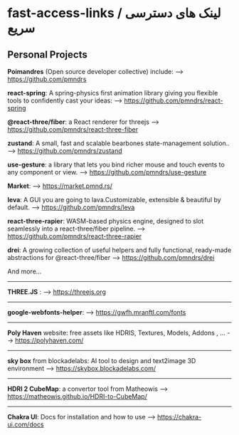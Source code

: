 # fast-access-links / لینک های دسترسی سریع
Personal Projects
---------
**Poimandres** (Open source developer collective) include: --> https://github.com/pmndrs 

**react-spring**: A spring-physics first animation library giving you flexible tools to confidently cast your ideas: --> https://github.com/pmndrs/react-spring

      
**@react-three/fiber**: a React renderer for threejs --> https://github.com/pmndrs/react-three-fiber

      
**zustand**: A small, fast and scalable bearbones state-management solution.. --> https://github.com/pmndrs/zustand

      
**use-gesture**: a library that lets you bind richer mouse and touch events to any component or view. --> https://github.com/pmndrs/use-gesture

      
**Market**: --> https://market.pmnd.rs/


**leva**: A GUI you are going to lava.Customizable, extensible & beautiful by default. --> https://github.com/pmndrs/leva

      
**react-three-rapier**: WASM-based physics engine, designed to slot seamlessly into a react-three/fiber pipeline. --> https://github.com/pmndrs/react-three-rapier

        
**drei**: A growing collection of useful helpers and fully functional, ready-made abstractions for @react-three/fiber --> https://github.com/pmndrs/drei

And more...

--------------

**THREE.JS** : --> https://threejs.org

--------------

**google-webfonts-helper**: --> https://gwfh.mranftl.com/fonts 

--------------

**Poly Haven** website: free assets like HDRIS, Textures, Models, Addons , ... --> https://polyhaven.com/

-------------- 

**sky box** from blockadelabs: AI tool to design and text2image 3D environment --> https://skybox.blockadelabs.com/

---------------

**HDRI 2 CubeMap**: a convertor tool from Matheowis --> https://matheowis.github.io/HDRI-to-CubeMap/

---------------

**Chakra UI**: Docs for installation and how to use --> https://chakra-ui.com/docs

